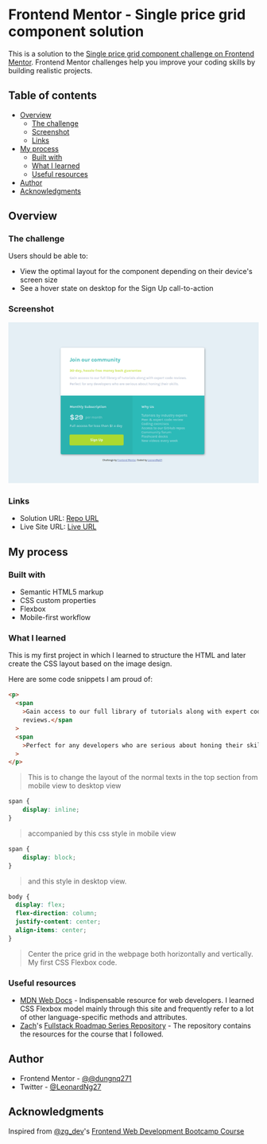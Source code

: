 # Frontend Mentor - Single price grid component solution

This is a solution to the [Single price grid component challenge on Frontend Mentor](https://www.frontendmentor.io/challenges/single-price-grid-component-5ce41129d0ff452fec5abbbc). Frontend Mentor challenges help you improve your coding skills by building realistic projects.

## Table of contents

- [Overview](#overview)
  - [The challenge](#the-challenge)
  - [Screenshot](#screenshot)
  - [Links](#links)
- [My process](#my-process)
  - [Built with](#built-with)
  - [What I learned](#what-i-learned)
  - [Useful resources](#useful-resources)
- [Author](#author)
- [Acknowledgments](#acknowledgments)

## Overview

### The challenge

Users should be able to:

- View the optimal layout for the component depending on their device's screen size
- See a hover state on desktop for the Sign Up call-to-action

### Screenshot

![](./images/project_screenshot.png)

### Links

- Solution URL: [Repo URL](https://github.com/dungnq271/pricing-card-frontend-mentor-challenge/tree/gh-pages)
- Live Site URL: [Live URL](https://dungnq271.github.io/pricing-card-frontend-mentor-challenge/)

## My process

### Built with

- Semantic HTML5 markup
- CSS custom properties
- Flexbox
- Mobile-first workflow

### What I learned

This is my first project in which I learned to structure the HTML and later create the CSS layout based on the image design.

Here are some code snippets I am proud of:

```html
<p>
  <span
    >Gain access to our full library of tutorials along with expert code
    reviews.</span
  >
  <span
    >Perfect for any developers who are serious about honing their skills.</span
  >
</p>
```

> This is to change the layout of the normal texts in the top section from mobile view to desktop view

```CSS
span {
    display: inline;
}
```

> accompanied by this css style in mobile view

```CSS
span {
    display: block;
}
```

> and this style in desktop view.

```css
body {
  display: flex;
  flex-direction: column;
  justify-content: center;
  align-items: center;
}
```

> Center the price grid in the webpage both horizontally and vertically. My first CSS Flexbox code.

### Useful resources

- [MDN Web Docs](https://developer.mozilla.org/en-US/) - Indispensable resource for web developers. I learned CSS Flexbox model mainly through this site and frequently refer to a lot of other language-specific methods and attributes.
- [Zach](https://github.com/zachgoll)'s [Fullstack Roadmap Series Repository](https://github.com/zachgoll/fullstack-roadmap-series/blob/main/free-code-camp.md) - The repository contains the resources for the course that I followed.

## Author

- Frontend Mentor - [@@dungnq271](https://www.frontendmentor.io/profile/dungnq271)
- Twitter - [@LeonardNg27](https://x.com/LeonardNg27)

## Acknowledgments

Inspired from [@zg_dev](https://x.com/zg_dev)'s [Frontend Web Development Bootcamp Course](https://www.youtube.com/watch?v=zJSY8tbf_ys)
